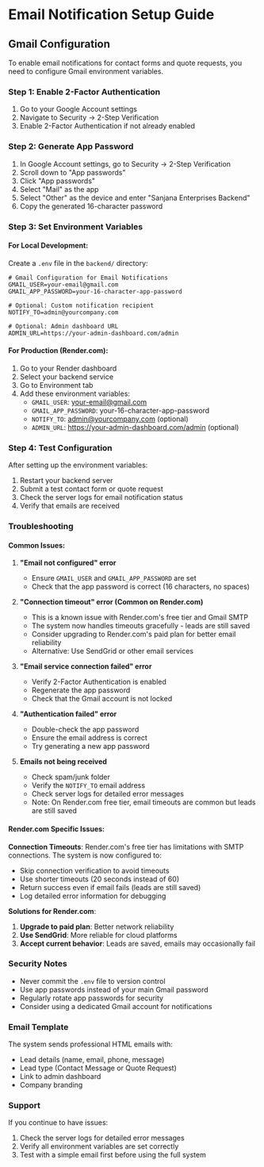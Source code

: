 # Email Notification Setup Guide

## Gmail Configuration

To enable email notifications for contact forms and quote requests, you need to configure Gmail environment variables.

### Step 1: Enable 2-Factor Authentication
1. Go to your Google Account settings
2. Navigate to Security → 2-Step Verification
3. Enable 2-Factor Authentication if not already enabled

### Step 2: Generate App Password
1. In Google Account settings, go to Security → 2-Step Verification
2. Scroll down to "App passwords"
3. Click "App passwords"
4. Select "Mail" as the app
5. Select "Other" as the device and enter "Sanjana Enterprises Backend"
6. Copy the generated 16-character password

### Step 3: Set Environment Variables

#### For Local Development:
Create a `.env` file in the `backend/` directory:

```env
# Gmail Configuration for Email Notifications
GMAIL_USER=your-email@gmail.com
GMAIL_APP_PASSWORD=your-16-character-app-password

# Optional: Custom notification recipient
NOTIFY_TO=admin@yourcompany.com

# Optional: Admin dashboard URL
ADMIN_URL=https://your-admin-dashboard.com/admin
```

#### For Production (Render.com):
1. Go to your Render dashboard
2. Select your backend service
3. Go to Environment tab
4. Add these environment variables:
   - `GMAIL_USER`: your-email@gmail.com
   - `GMAIL_APP_PASSWORD`: your-16-character-app-password
   - `NOTIFY_TO`: admin@yourcompany.com (optional)
   - `ADMIN_URL`: https://your-admin-dashboard.com/admin (optional)

### Step 4: Test Configuration

After setting up the environment variables:

1. Restart your backend server
2. Submit a test contact form or quote request
3. Check the server logs for email notification status
4. Verify that emails are received

### Troubleshooting

#### Common Issues:

1. **"Email not configured" error**
   - Ensure `GMAIL_USER` and `GMAIL_APP_PASSWORD` are set
   - Check that the app password is correct (16 characters, no spaces)

2. **"Connection timeout" error (Common on Render.com)**
   - This is a known issue with Render.com's free tier and Gmail SMTP
   - The system now handles timeouts gracefully - leads are still saved
   - Consider upgrading to Render.com's paid plan for better email reliability
   - Alternative: Use SendGrid or other email services

3. **"Email service connection failed" error**
   - Verify 2-Factor Authentication is enabled
   - Regenerate the app password
   - Check that the Gmail account is not locked

4. **"Authentication failed" error**
   - Double-check the app password
   - Ensure the email address is correct
   - Try generating a new app password

5. **Emails not being received**
   - Check spam/junk folder
   - Verify the `NOTIFY_TO` email address
   - Check server logs for detailed error messages
   - Note: On Render.com free tier, email timeouts are common but leads are still saved

#### Render.com Specific Issues:

**Connection Timeouts**: Render.com's free tier has limitations with SMTP connections. The system is now configured to:
- Skip connection verification to avoid timeouts
- Use shorter timeouts (20 seconds instead of 60)
- Return success even if email fails (leads are still saved)
- Log detailed error information for debugging

**Solutions for Render.com**:
1. **Upgrade to paid plan**: Better network reliability
2. **Use SendGrid**: More reliable for cloud platforms
3. **Accept current behavior**: Leads are saved, emails may occasionally fail

### Security Notes

- Never commit the `.env` file to version control
- Use app passwords instead of your main Gmail password
- Regularly rotate app passwords for security
- Consider using a dedicated Gmail account for notifications

### Email Template

The system sends professional HTML emails with:
- Lead details (name, email, phone, message)
- Lead type (Contact Message or Quote Request)
- Link to admin dashboard
- Company branding

### Support

If you continue to have issues:
1. Check the server logs for detailed error messages
2. Verify all environment variables are set correctly
3. Test with a simple email first before using the full system
